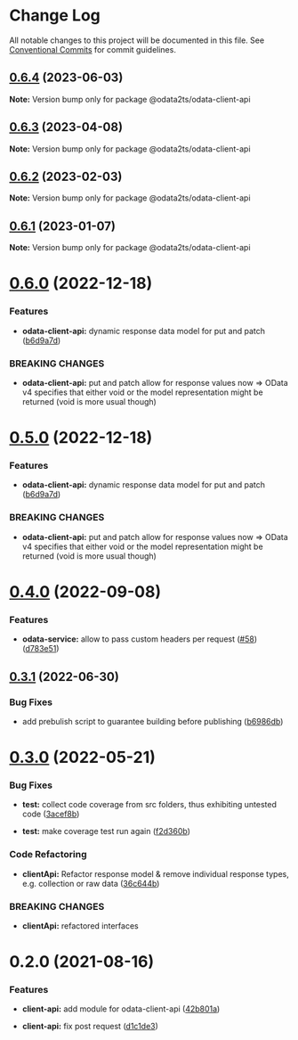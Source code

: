# Change Log

All notable changes to this project will be documented in this file.
See [Conventional Commits](https://conventionalcommits.org) for commit guidelines.

## [0.6.4](https://github.com/odata2ts/odata2ts/compare/@odata2ts/odata-client-api@0.6.3...@odata2ts/odata-client-api@0.6.4) (2023-06-03)

**Note:** Version bump only for package @odata2ts/odata-client-api

## [0.6.3](https://github.com/odata2ts/odata2ts/compare/@odata2ts/odata-client-api@0.6.2...@odata2ts/odata-client-api@0.6.3) (2023-04-08)

**Note:** Version bump only for package @odata2ts/odata-client-api

## [0.6.2](https://github.com/odata2ts/odata2ts/compare/@odata2ts/odata-client-api@0.6.1...@odata2ts/odata-client-api@0.6.2) (2023-02-03)

**Note:** Version bump only for package @odata2ts/odata-client-api

## [0.6.1](https://github.com/odata2ts/odata2ts/compare/@odata2ts/odata-client-api@0.6.0...@odata2ts/odata-client-api@0.6.1) (2023-01-07)

**Note:** Version bump only for package @odata2ts/odata-client-api

# [0.6.0](https://github.com/odata2ts/odata2ts/compare/@odata2ts/odata-client-api@0.4.0...@odata2ts/odata-client-api@0.6.0) (2022-12-18)

### Features

* **odata-client-api:** dynamic response data model for put and patch ([b6d9a7d](https://github.com/odata2ts/odata2ts/commit/b6d9a7de45b39106693515c6e2b5490112547ae4))

### BREAKING CHANGES

* **odata-client-api:** put and patch allow for response values now => OData v4 specifies that either void or the model representation might be returned (void is more usual though)

# [0.5.0](https://github.com/odata2ts/odata2ts/compare/@odata2ts/odata-client-api@0.4.0...@odata2ts/odata-client-api@0.5.0) (2022-12-18)

### Features

* **odata-client-api:** dynamic response data model for put and patch ([b6d9a7d](https://github.com/odata2ts/odata2ts/commit/b6d9a7de45b39106693515c6e2b5490112547ae4))

### BREAKING CHANGES

* **odata-client-api:** put and patch allow for response values now => OData v4 specifies that either void or the model representation might be returned (void is more usual though)

# [0.4.0](https://github.com/odata2ts/odata2ts/compare/@odata2ts/odata-client-api@0.3.1...@odata2ts/odata-client-api@0.4.0) (2022-09-08)

### Features

* **odata-service:** allow to pass custom headers per request ([#58](https://github.com/odata2ts/odata2ts/issues/58)) ([d783e51](https://github.com/odata2ts/odata2ts/commit/d783e51e4b5a69892c79a03bedc6bf041abba9ec))

## [0.3.1](https://github.com/odata2ts/odata2ts/compare/@odata2ts/odata-client-api@0.3.0...@odata2ts/odata-client-api@0.3.1) (2022-06-30)

### Bug Fixes

* add prebulish script to guarantee building before publishing ([b6986db](https://github.com/odata2ts/odata2ts/commit/b6986dbdb258b7b3cb8f36ab52ae1ff7b093f7dc))

# [0.3.0](https://github.com/odata2ts/odata2ts/compare/@odata2ts/odata-client-api@0.2.0...@odata2ts/odata-client-api@0.3.0) (2022-05-21)

### Bug Fixes

* **test:** collect code coverage from src folders, thus exhibiting untested code ([3acef8b](https://github.com/odata2ts/odata2ts/commit/3acef8b83b2625579bbce4a967724e884c39c358))

* **test:** make coverage test run again ([f2d360b](https://github.com/odata2ts/odata2ts/commit/f2d360bac59901bd056dab5755dcf66d66988af5))

### Code Refactoring

* **clientApi:** Refactor response model & remove individual response types, e.g. collection or raw data ([36c644b](https://github.com/odata2ts/odata2ts/commit/36c644b865533ff4e0788726ac55b27947b1f943))

### BREAKING CHANGES

* **clientApi:** refactored interfaces

# 0.2.0 (2021-08-16)

### Features

* **client-api:** add module for odata-client-api ([42b801a](https://github.com/odata2ts/odata2ts/commit/42b801a89fa8d40827661939c329cbc8e1dfd0c1))

* **client-api:** fix post request ([d1c1de3](https://github.com/odata2ts/odata2ts/commit/d1c1de35036cf82505d5f51f014c9e392364e782))
